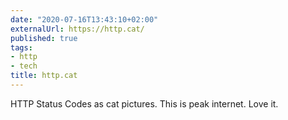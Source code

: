 ```yaml
---
date: "2020-07-16T13:43:10+02:00"
externalUrl: https://http.cat/
published: true
tags:
- http
- tech
title: http.cat
---
```

HTTP Status Codes as cat pictures. This is peak internet. Love it.
